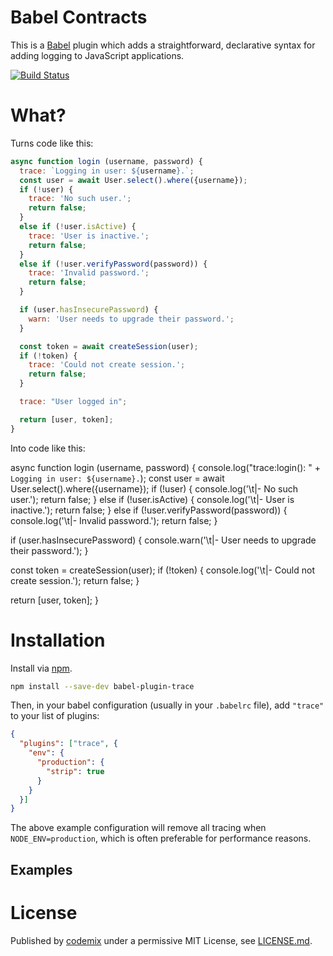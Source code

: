 # Babel Contracts

This is a [Babel](https://babeljs.io/) plugin which adds a straightforward, declarative syntax for adding logging to JavaScript applications.

[![Build Status](https://travis-ci.org/codemix/babel-plugin-trace.svg)](https://travis-ci.org/codemix/babel-plugin-trace)

# What?

Turns code like this:

```js
async function login (username, password) {
  trace: `Logging in user: ${username}.`;
  const user = await User.select().where({username});
  if (!user) {
    trace: 'No such user.';
    return false;
  }
  else if (!user.isActive) {
    trace: 'User is inactive.';
    return false;
  }
  else if (!user.verifyPassword(password)) {
    trace: 'Invalid password.';
    return false;
  }

  if (user.hasInsecurePassword) {
    warn: 'User needs to upgrade their password.';
  }

  const token = await createSession(user);
  if (!token) {
    trace: 'Could not create session.';
    return false;
  }

  trace: "User logged in";

  return [user, token];
}
```

Into code like this:

async function login (username, password) {
  console.log("trace:login(): " + `Logging in user: ${username}.`);
  const user = await User.select().where({username});
  if (!user) {
    console.log('\t|- No such user.');
    return false;
  }
  else if (!user.isActive) {
    console.log('\t|- User is inactive.');
    return false;
  }
  else if (!user.verifyPassword(password)) {
    console.log('\t|- Invalid password.');
    return false;
  }

  if (user.hasInsecurePassword) {
    console.warn('\t|- User needs to upgrade their password.');
  }

  const token = createSession(user);
  if (!token) {
    console.log('\t|- Could not create session.');
    return false;
  }

  return [user, token];
}


# Installation

Install via [npm](https://npmjs.org/package/babel-plugin-trace).
```sh
npm install --save-dev babel-plugin-trace
```
Then, in your babel configuration (usually in your `.babelrc` file), add `"trace"` to your list of plugins:
```json
{
  "plugins": ["trace", {
    "env": {
      "production": {
        "strip": true
      }
    }
  }]
}
```

The above example configuration will remove all tracing when `NODE_ENV=production`, which is often preferable for performance reasons.

## Examples

# License

Published by [codemix](http://codemix.com/) under a permissive MIT License, see [LICENSE.md](./LICENSE.md).

